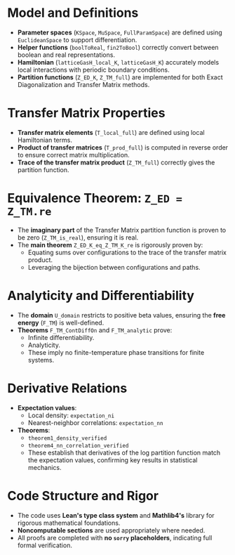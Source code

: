 # Model and Definitions

- **Parameter spaces** (`KSpace`, `MuSpace`, `FullParamSpace`) are defined using `EuclideanSpace` to support differentiation.
- **Helper functions** (`boolToReal`, `fin2ToBool`) correctly convert between boolean and real representations.
- **Hamiltonian** (`latticeGasH_local_K`, `latticeGasH_K`) accurately models local interactions with periodic boundary conditions.
- **Partition functions** (`Z_ED_K`, `Z_TM_full`) are implemented for both Exact Diagonalization and Transfer Matrix methods.

# Transfer Matrix Properties

- **Transfer matrix elements** (`T_local_full`) are defined using local Hamiltonian terms.
- **Product of transfer matrices** (`T_prod_full`) is computed in reverse order to ensure correct matrix multiplication.
- **Trace of the transfer matrix product** (`Z_TM_full`) correctly gives the partition function.

# Equivalence Theorem: `Z_ED = Z_TM.re`

- The **imaginary part** of the Transfer Matrix partition function is proven to be zero (`Z_TM_is_real`), ensuring it is real.
- The **main theorem** `Z_ED_K_eq_Z_TM_K_re` is rigorously proven by:
  - Equating sums over configurations to the trace of the transfer matrix product.
  - Leveraging the bijection between configurations and paths.

# Analyticity and Differentiability

- The **domain** `U_domain` restricts to positive beta values, ensuring the **free energy** (`F_TM`) is well-defined.
- **Theorems** `F_TM_ContDiffOn` and `F_TM_analytic` prove:
  - Infinite differentiability.
  - Analyticity.
  - These imply no finite-temperature phase transitions for finite systems.

# Derivative Relations

- **Expectation values**:
  - Local density: `expectation_ni`
  - Nearest-neighbor correlations: `expectation_nn`
- **Theorems**:
  - `theorem1_density_verified`
  - `theorem4_nn_correlation_verified`
  - These establish that derivatives of the log partition function match the expectation values, confirming key results in statistical mechanics.

# Code Structure and Rigor

- The code uses **Lean's type class system** and **Mathlib4's** library for rigorous mathematical foundations.
- **Noncomputable sections** are used appropriately where needed.
- All proofs are completed with **no `sorry` placeholders**, indicating full formal verification.
